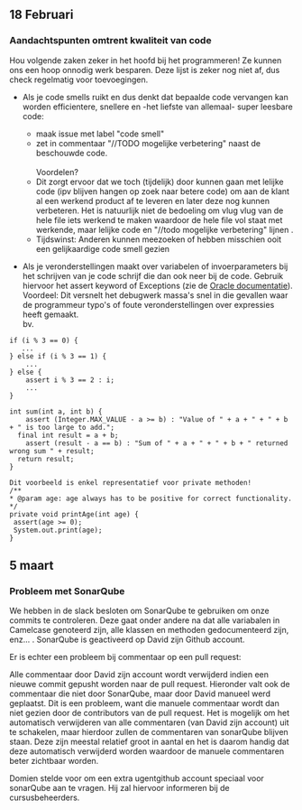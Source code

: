 ## 18 Februari
### Aandachtspunten omtrent kwaliteit van code
Hou volgende zaken zeker in het hoofd bij het programmeren! Ze kunnen ons een hoop onnodig werk besparen.
Deze lijst is zeker nog niet af, dus check regelmatig voor toevoegingen.

* Als je code smells ruikt en dus denkt dat bepaalde code vervangen kan worden efficientere, snellere en -het liefste van allemaal- super leesbare code:
  * maak issue met label "code smell"
  * zet in commentaar "//TODO mogelijke verbetering" naast de beschouwde code.
</br></br>Voordelen?
   * Dit zorgt ervoor dat we toch (tijdelijk) door kunnen gaan met lelijke code (ipv blijven hangen op zoek naar betere code) om aan de klant al een werkend product af te leveren en later deze nog kunnen verbeteren.
  Het is natuurlijk niet de bedoeling om vlug vlug van de hele file iets werkend te maken waardoor de hele file vol staat met werkende, maar lelijke code en "//todo mogelijke verbetering" lijnen .
   * Tijdswinst: Anderen kunnen meezoeken of hebben misschien ooit een gelijkaardige code smell gezien 

* Als je veronderstellingen maakt over variabelen of invoerparameters bij het schrijven van je code schrijf die dan ook neer bij de code.
Gebruik hiervoor het assert keyword of Exceptions (zie de [Oracle documentatie](http://docs.oracle.com/javase/8/docs/technotes/guides/language/assert.html#usage-conditions)).
</br>Voordeel: Dit versnelt het debugwerk massa's snel in die gevallen waar de programmeur typo's of foute veronderstellingen over expressies heeft gemaakt.
</br>bv. 
```
if (i % 3 == 0) {
   ...
} else if (i % 3 == 1) {
    ...
} else {
    assert i % 3 == 2 : i;
    ...
}
```
```
int sum(int a, int b) {
    assert (Integer.MAX_VALUE - a >= b) : "Value of " + a + " + " + b + " is too large to add.";
  final int result = a + b;
    assert (result - a == b) : "Sum of " + a + " + " + b + " returned wrong sum " + result;
  return result;
}
```
```
Dit voorbeeld is enkel representatief voor private methoden!
/**
* @param age: age always has to be positive for correct functionality.
*/
private void printAge(int age) { 
 assert(age >= 0);
 System.out.print(age);
}
```

## 5 maart
### Probleem met SonarQube
We hebben in de slack besloten om SonarQube te gebruiken om onze commits te controleren.
Deze gaat onder andere na dat alle variabalen in Camelcase genoteerd zijn, alle klassen en methoden gedocumenteerd zijn, enz... .
SonarQube is geactiveerd op David zijn Github account.

Er is echter een probleem bij commentaar op een pull request:

Alle commentaar door David zijn account wordt verwijderd indien een nieuwe commit gepusht worden naar de pull request.
Hieronder valt ook de commentaar die niet door SonarQube, maar door David manueel werd geplaatst.
Dit is een probleem, want die manuele commentaar wordt dan niet gezien door de contributors van de pull request.
Het is mogelijk om het automatisch verwijderen van alle commentaren (van David zijn account) uit te schakelen, maar hierdoor zullen de
commentaren van sonarQube blijven staan. Deze zijn meestal relatief groot in aantal en het is daarom handig dat deze automatisch verwijderd worden waardoor de manuele commentaren beter zichtbaar worden.

Domien stelde voor om een extra ugentgithub account speciaal voor sonarQube aan te vragen. Hij zal hiervoor informeren bij de cursusbeheerders.
